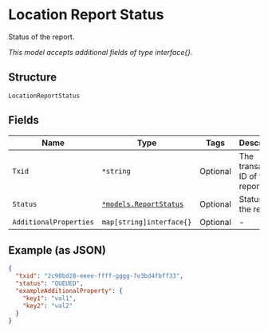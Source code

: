 
# Location Report Status

Status of the report.

*This model accepts additional fields of type interface{}.*

## Structure

`LocationReportStatus`

## Fields

| Name | Type | Tags | Description |
|  --- | --- | --- | --- |
| `Txid` | `*string` | Optional | The transaction ID of the report. |
| `Status` | [`*models.ReportStatus`](../../doc/models/report-status.md) | Optional | Status of the report. |
| `AdditionalProperties` | `map[string]interface{}` | Optional | - |

## Example (as JSON)

```json
{
  "txid": "2c90bd28-eeee-ffff-gggg-7e3bd4fbff33",
  "status": "QUEUED",
  "exampleAdditionalProperty": {
    "key1": "val1",
    "key2": "val2"
  }
}
```


